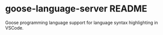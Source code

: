 # goose-language-server README

Goose programming language support for language syntax highlighting in VSCode.
